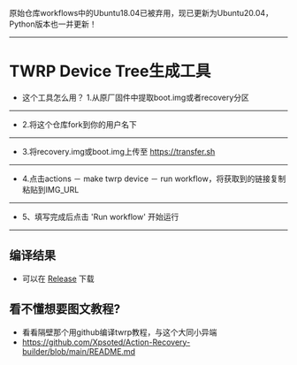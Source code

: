 原始仓库workflows中的Ubuntu18.04已被弃用，现已更新为Ubuntu20.04，Python版本也一并更新！

-----

# TWRP Device Tree生成工具
- 这个工具怎么用？
  1.从原厂固件中提取boot.img或者recovery分区
  
-----

- 2.将这个仓库fork到你的用户名下

-----

- 3.将recovery.img或boot.img上传至 https://transfer.sh 

-----

- 4.点击actions － make twrp device － run workflow，将获取到的链接复制粘贴到IMG_URL

-----

 - 5、填写完成后点击 'Run workflow' 开始运行

-----
## 编译结果
- 可以在 [Release](../../releases) 下载

## 看不懂想要图文教程?
- 看看隔壁那个用github编译twrp教程，与这个大同小异端
- https://github.com/Xpsoted/Action-Recovery-builder/blob/main/README.md
